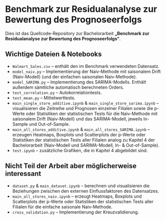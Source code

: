 # Benchmark zur Residualanalyse zur Bewertung des Prognoseerfolgs

Dies ist das Quellcode-Repository zur Bachelorarbeit **„Benchmark zur Residualanalyse zur Bewertung des Prognoseerfolgs“**.

## Wichtige Dateien & Notebooks
* `Walmart_Sales.csv` – enthält den im Benchmark verwendeten Datensatz.
* `model_naiv.py` – Implementierung der Naiv-Methode mit saisonalem Drift (Naiv-Modell) (und der einfachen saisonalen Naiv-Methode).
* `model_SARIMA.py` – Implementierung des SARIMA-Modells. Enthält außerdem sämtliche automatisch berechneten Orders.  
* `test_correlation.py` – Autokorrelationtests.  
* `test_mean.py` – Mittelwerttests.  
* `main_single_store_additive.ipynb` & `main_single_store_sarima.ipynb` – visualisieren die Zeitreihe und Prognosen einzelner Filialen sowie die p-Werte oder Statistiken der statistischen Tests für die Naiv-Methode mit saisonalem Drift (Naiv-Modell) und das SARIMA-Modell, jeweils In-Sample und Out-of-Sample.  
* `main_all_stores_additive.ipynb` & `main_all_stores_SARIMA.ipynb` – erzeugen Heatmaps, Boxplots und Scatterplots der p-Werte oder Statistiken der statistischen Tests aller Filialen analog zu Kapitel 4 der Bachelorarbeit (Naiv-Modell und SARIMA-Modell, In- & Out-of-Sample).  
* `test.ipynb` – zusätzliche Grafiken, die in Kapitel 4 abgebildet sind.

## Nicht Teil der Arbeit aber möglicherweise interessant
* `dataset.py` & `main_dataset.ipynb` – berechnen und visualisieren die Beziehungen zwischen den externen Einflussfaktoren des Datensatzes.
* `main_all_stores_naiv.ipynb` – erzeugt Heatmaps, Boxplots und Scatterplots der p-Werte oder Statistiken der statistischen Tests aller Filialen für die einfache saisonale Naiv-Methode.
* `cross_validation.py` – Implementierung der Kreuzvalidierung.
